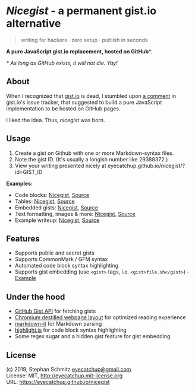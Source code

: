 # _Nicegist_ - a permanent gist.io alternative

> writing for hackers · zero setup · publish in seconds

**A pure JavaScript gist.io replacement, hosted on GitHub***.

_* As long as GitHub exists, it will not die. Yay!_

## About

When I recognized that [gist.io](https://github.com/idan/gistio) is dead, I stumbled upon [a comment](https://github.com/idan/gistio/issues/74#issuecomment-348884248) in gist.io's issue tracker, that suggested to build a pure JavaScript implementation to be hosted on GitHub pages.

I liked the idea. Thus, _nicegist_ was born.

## Usage

1. Create a gist on Github with one or more Markdown-syntax files.
2. Note the gist ID. (It's usually a longish number like 29388372.)
3. View your writing presented nicely at eyecatchup.github.io/nicegist/?id=GIST_ID

**Examples:**

- Code blocks: [Nicegist](https://eyecatchup.github.io/nicegist/?id=2f35faad4d4fa55810422283f7bc3b78), [Source](https://gist.github.com/eyecatchup/2f35faad4d4fa55810422283f7bc3b78)
- Tables: [Nicegist](https://eyecatchup.github.io/nicegist/?id=79b95b862ca276c0748c9bab90a758e0), [Source](https://gist.github.com/eyecatchup/79b95b862ca276c0748c9bab90a758e0)
- Embedded gists: [Nicegist](https://eyecatchup.github.io/nicegist/?id=3382937), [Source](https://gist.github.com/surma/3382937)
- Text formatting, images & more: [Nicegist](https://eyecatchup.github.io/nicegist/?id=96e67c2dd38419b200f9efcd56c2e8e3), [Source](https://gist.github.com/eyecatchup/96e67c2dd38419b200f9efcd56c2e8e3)
- Example writeup: [Nicegist](https://eyecatchup.github.io/nicegist/?id=dab5cf7977008e504213), [Source](https://gist.github.com/eyecatchup/dab5cf7977008e504213)


## Features

- Supports public and secret gists
- Supports CommonMark / GFM syntax
- Automated code block syntax highlighting
- Supports gist embedding (use `<gist>` tags, i.e. `<gist>file.sh</gist>`) - [Example](https://eyecatchup.github.io/nicegist/?id=3382937)

## Under the hood

- [GitHub Gist API](https://developer.github.com/v3/gists/#get-a-single-gist) for fetching gists
- [Chromium destilled webpage layout](https://chromium.googlesource.com/chromium/src/+/refs/heads/master/components/dom_distiller/) for optimized reading experience
- [markdown-it](https://github.com/markdown-it/markdown-it) for Markdown parsing
- [highlight.js](https://highlightjs.org/) for code block syntax highlighting
- Some regex sugar and a hidden gist feature for gist embedding

## License

(c) 2019, Stephan Schmitz <eyecatchup@gmail.com>  
License: MIT, <http://eyecatchup.mit-license.org>  
URL: <https://eyecatchup.github.io/nicegist>  